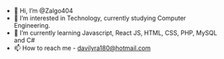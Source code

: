 - 👋 Hi, I’m @Zalgo404
- 👀 I’m interested in Technology, currently studying Computer Engineering.
- 🌱 I’m currently learning Javascript, React JS, HTML, CSS, PHP, MySQL and C#
- 📫 How to reach me - davilyra180@hotmail.com
